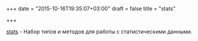 +++
date = "2015-10-16T19:35:07+03:00"
draft = false
title = "stats"

+++

<p><a href="https://github.com/montanaflynn/stats">stats</a>&nbsp;- Набор типов и методов для работы с статистическими данными.</p>

